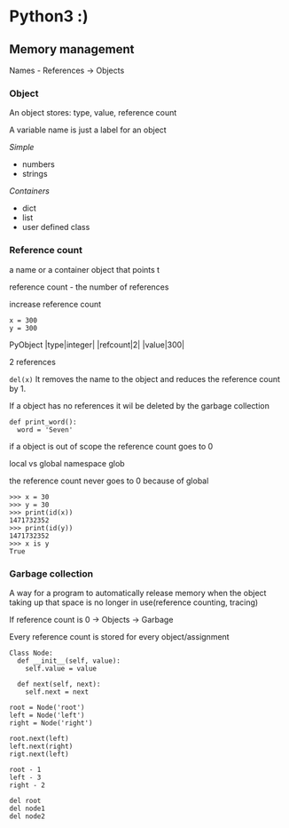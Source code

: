 # Python3 :)

## Memory management
Names - References -> Objects

### Object
An object stores: type, value, reference count

A variable name is just a label for an object

*Simple*
* numbers
* strings

*Containers*
* dict
* list
* user defined class

### Reference count
a name or a container object that points t

reference count - the number of references

increase reference count

```
x = 300
y = 300
```
PyObject
|type|integer|
|refcount|2|
|value|300|

2 references

`del(x)`
It removes the name to the object and reduces the reference count by 1.

If a object has no references it wil be deleted by the garbage collection


```
def print_word():
  word = 'Seven'
```
if a object is out of scope the reference count goes to 0

local vs global namespace
glob

the reference count never goes to 0 because of global
```
>>> x = 30
>>> y = 30
>>> print(id(x))
1471732352
>>> print(id(y))
1471732352
>>> x is y
True
```

### Garbage collection
A way for a program to automatically release memory when the object taking up that space is no longer in use(reference counting, tracing)

If reference count is 0 -> Objects -> Garbage

Every reference count is stored for every object/assignment

```
Class Node:
  def __init__(self, value):
    self.value = value
  
  def next(self, next):
    self.next = next
    
root = Node('root')
left = Node('left')
right = Node('right')

root.next(left)
left.next(right)
rigt.next(left)

root - 1
left - 3
right - 2

del root
del node1
del node2







